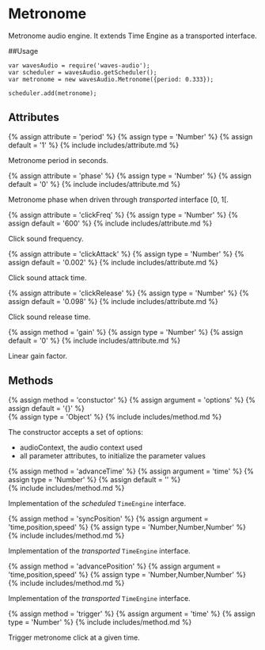 ---
---

# Metronome

Metronome audio engine. It extends Time Engine as a transported interface.

##Usage

~~~
var wavesAudio = require('waves-audio');
var scheduler = wavesAudio.getScheduler();
var metronome = new wavesAudio.Metronome({period: 0.333});

scheduler.add(metronome);
~~~

## Attributes

{% assign attribute = 'period' %}
{% assign type = 'Number' %}
{% assign default = '1' %}
{% include includes/attribute.md %}

Metronome period in seconds.

{% assign attribute = 'phase' %}
{% assign type = 'Number' %}
{% assign default = '0' %}
{% include includes/attribute.md %}

Metronome phase when driven through *transported* interface [0, 1[.

{% assign attribute = 'clickFreq' %}
{% assign type = 'Number' %}
{% assign default = '600' %}
{% include includes/attribute.md %}

Click sound frequency.

{% assign attribute = 'clickAttack' %}
{% assign type = 'Number' %}
{% assign default = '0.002' %}
{% include includes/attribute.md %}

Click sound attack time.

{% assign attribute = 'clickRelease' %}
{% assign type = 'Number' %}
{% assign default = '0.098' %}
{% include includes/attribute.md %}

Click sound release time.

{% assign method = 'gain' %}
{% assign type = 'Number' %}
{% assign default = '0' %}
{% include includes/attribute.md %}

Linear gain factor.

## Methods

{% assign method = 'constuctor' %}
{% assign argument = 'options' %}
{% assign default = '{}' %}  
{% assign type = 'Object' %}
{% include includes/method.md %}

The constructor accepts a set of options:
<ul>
  <li>audioContext, the audio context used</li>
  <li>all parameter attributes, to initialize the parameter values</li>
</ul>

{% assign method = 'advanceTime' %}
{% assign argument = 'time' %}
{% assign type = 'Number' %}
{% assign default = '' %}   
{% include includes/method.md %}

Implementation of the *scheduled* `TimeEngine` interface.

{% assign method = 'syncPosition' %}
{% assign argument = 'time,position,speed' %}
{% assign type = 'Number,Number,Number' %}
{% include includes/method.md %}

Implementation of the *transported* `TimeEngine` interface.

{% assign method = 'advancePosition' %}
{% assign argument = 'time,position,speed' %}
{% assign type = 'Number,Number,Number' %}
{% include includes/method.md %}

Implementation of the *transported* `TimeEngine` interface.

{% assign method = 'trigger' %}
{% assign argument = 'time' %}
{% assign type = 'Number' %}
{% include includes/method.md %}

Trigger metronome click at a given time.
